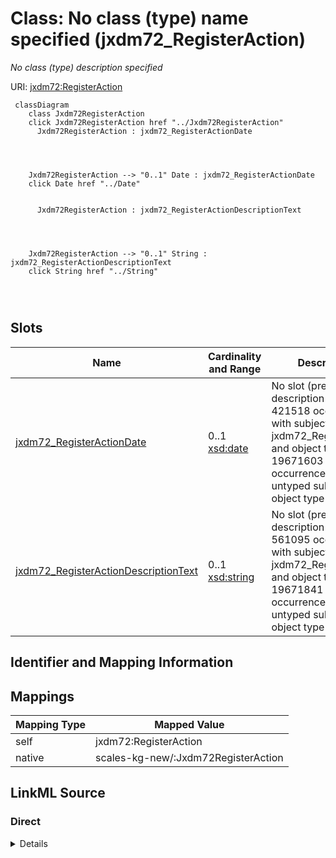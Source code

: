 

# Class: No class (type) name specified (jxdm72_RegisterAction)


_No class (type) description specified_





URI: [jxdm72:RegisterAction](http://release.niem.gov/niem/domains/jxdm/7.2/#RegisterAction)






```mermaid
 classDiagram
    class Jxdm72RegisterAction
    click Jxdm72RegisterAction href "../Jxdm72RegisterAction"
      Jxdm72RegisterAction : jxdm72_RegisterActionDate
        
          
    
    
    Jxdm72RegisterAction --> "0..1" Date : jxdm72_RegisterActionDate
    click Date href "../Date"

        
      Jxdm72RegisterAction : jxdm72_RegisterActionDescriptionText
        
          
    
    
    Jxdm72RegisterAction --> "0..1" String : jxdm72_RegisterActionDescriptionText
    click String href "../String"

        
      
```




<!-- no inheritance hierarchy -->


## Slots

| Name | Cardinality and Range | Description | Inheritance |
| ---  | --- | --- | --- |
| [jxdm72_RegisterActionDate](../slots/jxdm72_RegisterActionDate.md) | 0..1 <br/> [xsd:date](xsd:date) | No slot (predicate) description specified <br/> 421518 occurrences with subject type jxdm72_RegisterAction and object type date.<br/>19671603 occurrences with untyped subjects and object type date. | direct |
| [jxdm72_RegisterActionDescriptionText](../slots/jxdm72_RegisterActionDescriptionText.md) | 0..1 <br/> [xsd:string](xsd:string) | No slot (predicate) description specified <br/> 561095 occurrences with subject type jxdm72_RegisterAction and object type string.<br/>19671841 occurrences with untyped subjects and object type string. | direct |









## Identifier and Mapping Information








## Mappings

| Mapping Type | Mapped Value |
| ---  | ---  |
| self | jxdm72:RegisterAction |
| native | scales-kg-new/:Jxdm72RegisterAction |







## LinkML Source

<!-- TODO: investigate https://stackoverflow.com/questions/37606292/how-to-create-tabbed-code-blocks-in-mkdocs-or-sphinx -->

### Direct

<details>
```yaml
name: jxdm72_RegisterAction
conforms_to: No schema conformance document specified
description: No class (type) description specified
title: No class (type) name specified
notes:
- Class with 94929 occurrences.
rank: 1000
slots:
- jxdm72_RegisterActionDate
- jxdm72_RegisterActionDescriptionText
class_uri: jxdm72:RegisterAction

```
</details>

### Induced

<details>
```yaml
name: jxdm72_RegisterAction
conforms_to: No schema conformance document specified
description: No class (type) description specified
title: No class (type) name specified
notes:
- Class with 94929 occurrences.
rank: 1000
attributes:
  jxdm72_RegisterActionDate:
    name: jxdm72_RegisterActionDate
    description: No slot (predicate) description specified
    comments:
    - 421518 occurrences with subject type jxdm72_RegisterAction and object type date.
    - 19671603 occurrences with untyped subjects and object type date.
    examples:
    - description: jxdm72_RegisterAction → date
      object:
        example_object: '2002-02-01'
        example_object_type: date
        example_predicate: jxdm72:RegisterActionDate
        example_subject: scales/Docket/100271
        example_subject_type: jxdm72_RegisterAction
    - description: None → date
      object:
        example_object: '2016-02-02'
        example_object_type: date
        example_predicate: jxdm72:RegisterActionDate
        example_subject: scales/DocketEntry/almd;;1:16-cr-00020_de0
        example_subject_type: None
    from_schema: scales-kg-new
    rank: 1000
    slot_uri: jxdm72:RegisterActionDate
    alias: jxdm72_RegisterActionDate
    owner: jxdm72_RegisterAction
    domain_of:
    - jxdm72_RegisterAction
    range: date
  jxdm72_RegisterActionDescriptionText:
    name: jxdm72_RegisterActionDescriptionText
    description: No slot (predicate) description specified
    comments:
    - 561095 occurrences with subject type jxdm72_RegisterAction and object type string.
    - 19671841 occurrences with untyped subjects and object type string.
    examples:
    - description: jxdm72_RegisterAction → string
      object:
        example_object: BOND FORFEITURE JUDGMENT CALENDAR on 2002-09-24 00:00:00.000
        example_object_type: string
        example_predicate: jxdm72:RegisterActionDescriptionText
        example_subject: scales/Docket/100271
        example_subject_type: jxdm72_RegisterAction
    - description: None → string
      object:
        example_object: 'INDICTMENT as to 01C9DB7 (1) count(s) 1. FORFEITURE ALLEGATION.
          (cb, ) Modified on 10/6/2016 to strike forfeiture allegation pursuant to
          order this date. (ajr, ). (Entered: 02/04/2016)'
        example_object_type: string
        example_predicate: jxdm72:RegisterActionDescriptionText
        example_subject: scales/DocketEntry/almd;;1:16-cr-00020_de0
        example_subject_type: None
    from_schema: scales-kg-new
    rank: 1000
    slot_uri: jxdm72:RegisterActionDescriptionText
    alias: jxdm72_RegisterActionDescriptionText
    owner: jxdm72_RegisterAction
    domain_of:
    - jxdm72_RegisterAction
    range: string
class_uri: jxdm72:RegisterAction

```
</details>